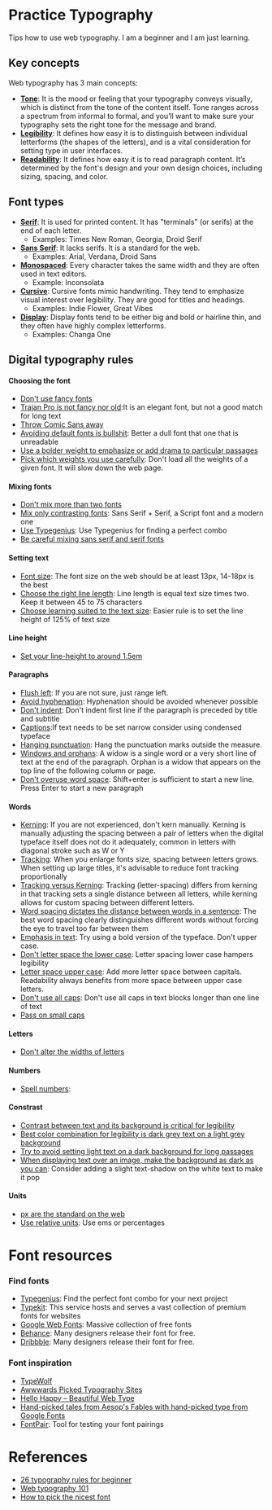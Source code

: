 # Practice Typography
Tips how to use web typography. I am a beginner and I am just learning.

## Key concepts
Web typography has 3 main concepts:
- [**Tone**](http://goo.gl/wRMChw): It is the mood or feeling that your typography conveys visually, which is distinct from the tone of the content itself. Tone ranges across a spectrum from informal to formal, and you’ll want to make sure your typography sets the right tone for the message and brand. 
- [**Legibility**](http://goo.gl/wRMChw): It defines how easy it is to distinguish between individual letterforms (the shapes of the letters), and is a vital consideration for setting type in user interfaces.
- [**Readability**](http://goo.gl/wRMChw): It defines how easy it is to read paragraph content. It’s determined by the font's design and your own design choices, including sizing, spacing, and color.

## Font types
- [**Serif**](http://goo.gl/wRMChw): It is used for printed content. It has "terminals" (or serifs) at the end of each letter.
   - Examples: Times New Roman, Georgia, Droid Serif
- [**Sans Serif**](http://goo.gl/wRMChw): It lacks serifs. It is a standard for the web.
   - Examples: Arial, Verdana, Droid Sans
- [**Monospaced**](http://goo.gl/wRMChw): Every character takes the same width and they are often used in text editors.
   - Example: Inconsolata
- [**Cursive**](http://goo.gl/wRMChw): Cursive fonts mimic handwriting. They tend to emphasize visual interest over legibility. They are good for titles and headings.
   - Examples: Indie Flower, Great Vibes
- [**Display**](http://goo.gl/wRMChw): Display fonts tend to be either big and bold or hairline thin, and they often have highly complex letterforms.
   - Examples:  Changa One

## Digital typography rules
#### Choosing the font
- [Don't use fancy fonts](https://goo.gl/UmASem)
- [Trajan Pro is not fancy nor old](https://goo.gl/UmASem):It is an elegant font, but not a good match for long text
- [Throw Comic Sans away](https://goo.gl/UmASem)
- [Avoiding default fonts is bullshit](https://goo.gl/UmASem): Better a dull font that one that is unreadable
- [Use a bolder weight to emphasize or add drama to particular passages](http://goo.gl/wRMChw)
- [Pick which weights you use carefully](http://goo.gl/wRMChw): Don't load all the weights of a given font. It will slow down the web page.

#### Mixing fonts
- [Don't mix more than two fonts](https://goo.gl/UmASem)
- [Mix only contrasting fonts](https://goo.gl/UmASem): Sans Serif + Serif, a Script font and a modern one
- [Use Typegenius](http://goo.gl/ggyFnF): Use Typegenius for finding a perfect combo
- [Be careful mixing sans serif and serif fonts](http://goo.gl/wRMChw)

#### Setting text
- [Font size](https://goo.gl/UmASem): The font size on the web should be at least 13px, 14-18px is the best
- [Choose the right line length](https://goo.gl/UmASem): Line length is equal text size times two. Keep it between 45 to 75 characters
- [Choose learning suited to the text size](https://goo.gl/UmASem): Easier rule is to set the line height of 125% of text size

#### Line height
- [Set your line-height to around 1.5em](http://goo.gl/wRMChw)

#### Paragraphs
- [Flush left](https://goo.gl/UmASem): If you are not sure, just range left.
- [Avoid hyphenation](https://goo.gl/UmASem): Hyphenation should be avoided whenever possible
- [Don't indent](https://goo.gl/UmASem): Don't indent first line if the paragraph is preceded by title and subtitle
- [Captions](https://goo.gl/UmASem):If text needs to be set narrow consider using condensed typeface
- [Hanging punctuation](https://goo.gl/UmASem): Hang the punctuation marks outside the measure.
- [Windows and orphans](https://goo.gl/UmASem): A widow is a single word or a very short line of text at the end of the paragraph. Orphan is a widow that appears on the top line of the following column or page.
- [Don't overuse word space](https://goo.gl/UmASem): Shift+enter is sufficient to start a new line. Press Enter to start a new paragraph

#### Words
- [Kerning](https://goo.gl/UmASem): If you are not experienced, don't kern manually. Kerning is manually adjusting the spacing between a pair of letters when the digital typeface itself does not do it adequately, common in letters with diagonal stroke such as W or Y
- [Tracking](https://goo.gl/UmASem): When you enlarge fonts size, spacing between letters grows. When setting up large titles, it's advisable to reduce font tracking proportionally
- [Tracking versus Kerning](http://goo.gl/wRMChw): Tracking (letter-spacing) differs from kerning in that tracking sets a single distance between all letters, while kerning allows for custom spacing between different letters. 
- [Word spacing dictates the distance between words in a sentence](http://goo.gl/wRMChw): The best word spacing clearly distinguishes different words without forcing the eye to travel too far between them
- [Emphasis in text](https://goo.gl/UmASem): Try using a bold version of the typeface. Don't upper case.
- [Don't letter space the lower case](https://goo.gl/UmASem): Letter spacing lower case hampers legibility
- [Letter space upper case](https://goo.gl/UmASem): Add more letter space between capitals. Readability always benefits from more space between upper case letters.
- [Don't use all caps](https://goo.gl/UmASem): Don't use all caps in text blocks longer than one line of text
- [Pass on small caps](https://goo.gl/UmASem)

#### Letters
- [Don't alter the widths of letters](https://goo.gl/UmASem)

#### Numbers
- [Spell numbers](https://goo.gl/UmASem):

#### Constrast
- [Contrast between text and its background is critical for legibility](http://goo.gl/wRMChw)
- [Best color combination for legibility is dark grey text on a light grey background](http://goo.gl/wRMChw)
- [Try to avoid setting light text on a dark background for long passages](http://goo.gl/wRMChw)
- [When displaying text over an image, make the background as dark as you can](http://goo.gl/wRMChw): Consider adding a slight text-shadow on the white text to make it pop

#### Units
- [px are the standard on the web](http://goo.gl/wRMChw)
- [Use relative units](http://goo.gl/wRMChw): Use ems or percentages

# Font resources
### Find fonts
- [Typegenius](http://goo.gl/ggyFnF): Find the perfect font combo for your next project
- [Typekit](https://goo.gl/Us4gBE): This service hosts and serves a vast collection of premium fonts for websites
- [Google Web Fonts](https://goo.gl/d4AKYb): Massive collection of free fonts
- [Behance](https://goo.gl/RPNtln): Many designers release their font for free.
- [Dribbble](https://goo.gl/sfz8Zk): Many designers release their font for free.

### Font inspiration
- [TypeWolf](http://goo.gl/i0QWJZ)
- [Awwwards Picked Typography Sites](http://goo.gl/5pnVFn)
- [Hello Happy – Beautiful Web Type](http://goo.gl/Frqgtp)
- [Hand-picked tales from Aesop's Fables with hand-picked type from Google Fonts](http://goo.gl/ch9nUw)
- [FontPair](http://goo.gl/clv1Ry): Tool for testing your font pairings

# References
- [26 typography rules for beginner](https://goo.gl/UmASem)
- [Web typography 101](http://goo.gl/wRMChw)
- [How to pick the nicest font](http://goo.gl/e48gqi)
